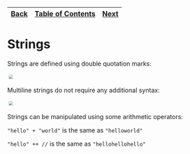 [Back](02operators.md) | [Table of Contents](tableofcontents.md) | [Next](04arrays.md)
---                    | ---                                     | ---

# Strings

Strings are defined using double quotation marks:

<p align="left">
    <img src="/images/05string.png" style="transform: scale(0.6)">
</p>

Multiline strings do not require any additional syntax:

<p align="left">
    <img src="/images/06multilinestring.png" style="transform: scale(0.6)">
</p>

Strings can be manipulated using some arithmetic operators:

`"hello" + "world"` is the same as `"helloworld"`

`"hello" ++ //` is the same as `"hellohellohello"`
